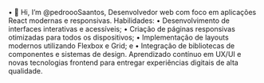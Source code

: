 • 👋 Hi, I’m @pedroooSaantos, Desenvolvedor web com foco em aplicações React modernas e responsivas.
Habilidades:
• Desenvolvimento de interfaces interativas e acessíveis;
• Criação de páginas responsivas otimizadas para todos os dispositivos;
• Implementação de layouts modernos utilizando Flexbox e Grid; e
• Integração de bibliotecas de componentes e sistemas de design.
Aprendizado contínuo em UX/UI e novas tecnologias frontend para entregar experiências digitais de alta qualidade.

